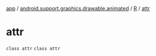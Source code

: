 [app](../../../index.md) / [android.support.graphics.drawable.animated](../../index.md) / [R](../index.md) / [attr](.)

# attr

`class attr`
`class attr`